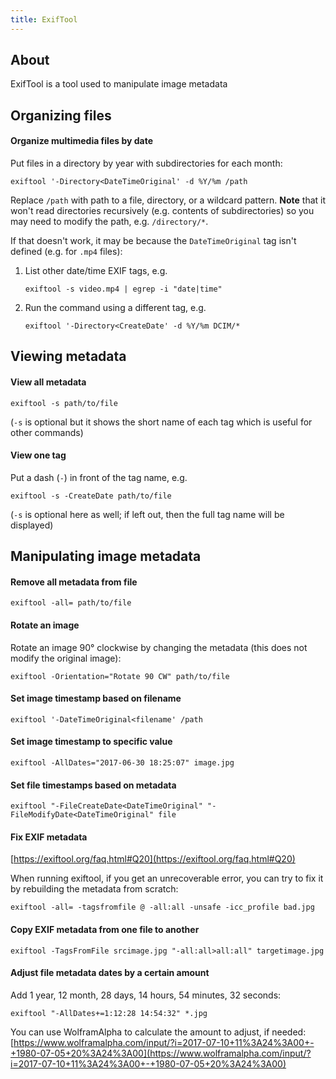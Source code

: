 ```yaml
---
title: ExifTool
---
```


## About

ExifTool is a tool used to manipulate image metadata

## Organizing files

#### Organize multimedia files by date

Put files in a directory by year with subdirectories for each month:

```
exiftool '-Directory<DateTimeOriginal' -d %Y/%m /path
```

Replace `/path` with path to a file, directory, or a wildcard pattern. **Note** that it won't read directories recursively (e.g. contents of subdirectories) so you may need to modify the path, e.g. `/directory/*`.

If that doesn't work, it may be because the `DateTimeOriginal` tag isn't defined (e.g. for `.mp4` files):

1. List other date/time EXIF tags, e.g.

   ```
   exiftool -s video.mp4 | egrep -i "date|time"
   ```

1. Run the command using a different tag, e.g.

   ```
   exiftool '-Directory<CreateDate' -d %Y/%m DCIM/*
   ```

## Viewing metadata

#### View all metadata

```
exiftool -s path/to/file
```

(`-s` is optional but it shows the short name of each tag which is useful for other commands)

#### View one tag

Put a dash (`-`) in front of the tag name, e.g.

```
exiftool -s -CreateDate path/to/file
```

(`-s` is optional here as well; if left out, then the full tag name will be displayed)

## Manipulating image metadata

#### Remove all metadata from file

```
exiftool -all= path/to/file
```

#### Rotate an image

Rotate an image 90° clockwise by changing the metadata (this does not modify the original image):

```
exiftool -Orientation="Rotate 90 CW" path/to/file
```

#### Set image timestamp based on filename

```
exiftool '-DateTimeOriginal<filename' /path
```

#### Set image timestamp to specific value

```
exiftool -AllDates="2017-06-30 18:25:07" image.jpg
```

#### Set file timestamps based on metadata

```
exiftool "-FileCreateDate<DateTimeOriginal" "-FileModifyDate<DateTimeOriginal" file
```

#### Fix EXIF metadata

[https://exiftool.org/faq.html#Q20](https://exiftool.org/faq.html#Q20)

When running exiftool, if you get an unrecoverable error, you can try to fix it by rebuilding the metadata from scratch:

```
exiftool -all= -tagsfromfile @ -all:all -unsafe -icc_profile bad.jpg
```

#### Copy EXIF metadata from one file to another

```
exiftool -TagsFromFile srcimage.jpg "-all:all>all:all" targetimage.jpg
```

#### Adjust file metadata dates by a certain amount

Add 1 year, 12 month, 28 days, 14 hours, 54 minutes, 32 seconds:

```
exiftool "-AllDates+=1:12:28 14:54:32" *.jpg
```

You can use WolframAlpha to calculate the amount to adjust, if needed: [https://www.wolframalpha.com/input/?i=2017-07-10+11%3A24%3A00+-+1980-07-05+20%3A24%3A00](https://www.wolframalpha.com/input/?i=2017-07-10+11%3A24%3A00+-+1980-07-05+20%3A24%3A00)
